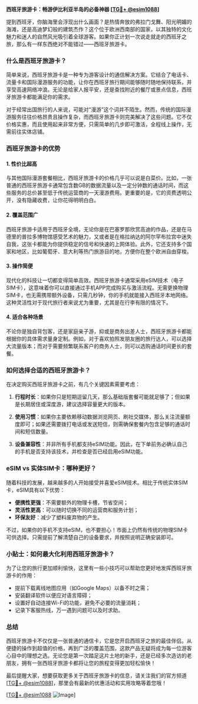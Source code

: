 **西班牙旅游卡：畅游伊比利亚半岛的必备神器 [[TG💪+ @esim1088](https://t.me/s/esim1088)]**

提到西班牙，你脑海里会浮现出什么画面？是热情奔放的弗拉门戈舞、阳光明媚的海滩，还是高迪梦幻般的建筑杰作？这个位于欧洲西南部的国家，以其独特的文化魅力和迷人的自然风光吸引着全球游客。如果你正计划一次说走就走的西班牙之旅，那么有一样东西绝对不能错过——西班牙旅游卡。

### 什么是西班牙旅游卡？

简单来说，西班牙旅游卡是一种专为游客设计的通信解决方案。它结合了电话卡、流量卡和国际漫游服务的功能，让你在西班牙旅行期间能够随时随地保持联系，并享受高速网络冲浪。无论是给家人报平安，还是查找附近的餐厅或景点信息，西班牙旅游卡都能满足你的需求。

对于经常出国旅行的人来说，可能对“漫游”这个词并不陌生。然而，传统的国际漫游服务往往价格昂贵且操作复杂，而西班牙旅游卡则完美解决了这些问题。它不仅价格实惠，而且使用起来非常方便，只需简单的几步即可激活，全程线上操作，无需前往实体店铺。

### 西班牙旅游卡的优势

#### 1. **性价比超高**
   与其他国际漫游套餐相比，西班牙旅游卡的价格几乎可以说是白菜价。比如，一张普通的西班牙旅游卡通常包含数GB的数据流量以及一定分钟数的通话时间，而这些服务的总价甚至低于传统运营商的一天漫游费用。更重要的是，它的资费透明公开，没有隐藏收费，让你花得明明白白。

#### 2. **覆盖范围广**
   西班牙旅游卡适用于西班牙全境，无论你是在巴塞罗那欣赏高迪的作品，还是在马德里的普拉多博物馆感受艺术的魅力，又或者是在格拉纳达的阿尔罕布拉宫中迷失自我，这张卡都能为你提供稳定的信号和快速的上网体验。此外，它还支持多个国家和地区，比如葡萄牙、意大利等热门旅游目的地，方便你在整个欧洲自由穿梭。

#### 3. **操作简便**
   现代化的科技让一切都变得简单高效。西班牙旅游卡通常采用eSIM技术（电子SIM卡），这意味着你可以直接通过手机APP完成购买与激活流程。无需更换物理SIM卡，也无需携带额外设备，只需几秒钟，你的手机就能接入西班牙本地网络。这种灵活性对于现代旅行者来说尤为重要，尤其是在行李有限的情况下。

#### 4. **适合各种场景**
   不论你是独自背包客，还是家庭亲子游，抑或是商务出差人士，西班牙旅游卡都能根据你的具体需求量身定制。例如，对于喜欢拍照发朋友圈的旅行达人，可以选择大流量版本；而对于需要频繁联系客户的商务人士，则可以选购通话时间更长的套餐。

### 如何选择合适的西班牙旅游卡？

在决定购买西班牙旅游卡之前，有几个关键因素需要考虑：

1. **行程时长**：如果你只是短期逗留几天，那么基础版套餐可能就足够了；但如果是长期居住或深度游，建议选择容量更大的版本。
   
2. **使用习惯**：如果你主要依赖移动数据浏览网页、刷社交媒体，那么关注流量额度即可；如果还需要拨打电话或发送短信，则需确保套餐内包含足够的通话时间和短信数量。

3. **设备兼容性**：并非所有手机都支持eSIM功能。因此，在下单前务必确认自己的手机是否支持该技术，并检查是否已经启用eSIM功能。

### eSIM vs 实体SIM卡：哪种更好？

随着科技的发展，越来越多的人开始接受并喜爱eSIM技术。相比于传统实体SIM卡，eSIM具有以下优势：

- **便携性更强**：不需要额外的物理卡槽，节省空间；
- **灵活性更高**：可以随时切换不同的运营商和服务计划；
- **环保友好**：减少了塑料废弃物的产生。

不过，如果你的手机不支持eSIM，也不要担心！市面上仍然有传统的物理SIM卡可供选择。只需提前了解清楚自己的设备要求，并按照说明正确安装即可。

### 小贴士：如何最大化利用西班牙旅游卡？

为了让您的旅行更加顺利愉快，这里有一些小技巧可以帮助您更好地发挥西班牙旅游卡的作用：

- 提前下载离线地图应用（如Google Maps）以备不时之需；
- 安装翻译软件以便应对语言障碍；
- 设置好自动连接Wi-Fi的功能，避免不必要的流量消耗；
- 记录下客服热线，万一遇到问题可以及时求助。

### 总结

西班牙旅游卡不仅仅是一张普通的通信卡，它是您开启西班牙之旅的最佳伴侣。从便捷的操作到超值的价格，再到广泛的覆盖范围，这款产品无疑将成为每一位游客心目中的理想之选。无论您是第一次踏足这片土地的新手，还是已经多次造访的老朋友，拥有一张西班牙旅游卡都将让您的旅程变得更加轻松愉快！

最后提醒大家，想要获取更多关于西班牙旅游卡的信息，请关注我们的官方频道[[TG💪+ @esim1088](https://t.me/s/esim1088)]，那里会有最新的优惠活动和实用攻略等着您哦！

[[TG💪+ @esim1088](https://t.me/s/esim1088) ![Image](https://i.postimg.cc/4NQfJmqS/Snipaste-2025-05-13-00-14-12.png)]